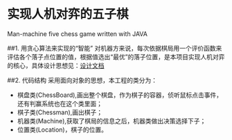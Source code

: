 实现人机对弈的五子棋
=========

Man-machine five chess game written with JAVA 

##1. 用贪心算法来实现的“智能”
对机器方来说，每次依据棋局用一个评价函数来评估各个落子点位置的值，根据值选出“最优”的落子位置，是本项目实现人机对弈的核心，具体设计思想见：[设计文档](https://github.com/EdgarTeng/fiveChess/blob/master/docs/%E7%AE%80%E5%8D%95%E4%BA%BA%E6%9C%BA%E5%AF%B9%E5%BC%88-%E8%AE%BE%E8%AE%A1%E6%80%9D%E6%83%B3%E4%B9%8B%E8%AF%84%E4%BB%B7%E5%87%BD%E6%95%B0%E7%9A%84%E9%80%89%E5%8F%96.pdf)

##2. 代码结构
采用面向对象的思想，本工程的类分为：
* 棋盘类(ChessBoard),画出整个棋盘，作为棋子的容器，侦听鼠标点击事件，还有判赢系统也在这个类里面；
* 棋子类(Chessman),画出棋子；
* 机器类(Machine),获取了棋局的信息之后，机器类做出决策选择下子；
* 位置类(Location)，棋子的位置。



